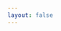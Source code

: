 ```yaml
---
layout: false
---
```


<script setup>
import { ApiReference } from '@scalar/api-reference'
import '@scalar/api-reference/style.css'
import openapiYamlDocs from "@grovine/docs-openapi/openapi.yaml?raw";
import { env } from "../src/env.ts"

const capitalize = (val) => String(val).charAt(0).toUpperCase() + String(val).slice(1)

const configuration = {
  content: openapiYamlDocs,
  spec: {
    servers: [
      {
        url: env.VITE_BACKEND_URL,
        description: capitalize(env.VITE_NODE_ENV)
      },
    ]
  },
}
</script>

<ApiReference 
  :configuration="configuration"
/>
